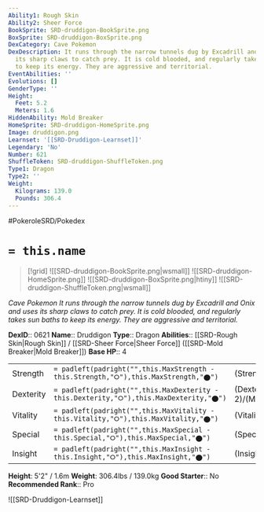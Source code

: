 ```yaml
---
Ability1: Rough Skin
Ability2: Sheer Force
BookSprite: SRD-druddigon-BookSprite.png
BoxSprite: SRD-druddigon-BoxSprite.png
DexCategory: Cave Pokemon
DexDescription: It runs through the narrow tunnels dug by Excadrill and Onix and uses
  its sharp claws to catch prey. It is cold blooded, and regularly takes sun baths
  to keep its energy. They are aggressive and territorial.
EventAbilities: ''
Evolutions: []
GenderType: ''
Height:
  Feet: 5.2
  Meters: 1.6
HiddenAbility: Mold Breaker
HomeSprite: SRD-druddigon-HomeSprite.png
Image: druddigon.png
Learnset: '[[SRD-Druddigon-Learnset]]'
Legendary: 'No'
Number: 621
ShuffleToken: SRD-druddigon-ShuffleToken.png
Type1: Dragon
Type2: ''
Weight:
  Kilograms: 139.0
  Pounds: 306.4
---
```


#PokeroleSRD/Pokedex

# `= this.name`

> [!grid]
> ![[SRD-druddigon-BookSprite.png|wsmall]]
> ![[SRD-druddigon-HomeSprite.png]]
> ![[SRD-druddigon-BoxSprite.png|htiny]]
> ![[SRD-druddigon-ShuffleToken.png|wsmall]]


*Cave Pokemon*
*It runs through the narrow tunnels dug by Excadrill and Onix and uses its sharp claws to catch prey. It is cold blooded, and regularly takes sun baths to keep its energy. They are aggressive and territorial.*

**DexID**:: 0621
**Name**:: Druddigon
**Type**:: Dragon
**Abilities**:: [[SRD-Rough Skin|Rough Skin]] / [[SRD-Sheer Force|Sheer Force]] ([[SRD-Mold Breaker|Mold Breaker]])
**Base HP**:: 4

|           |                                                                                        |                                          |
| --------- | -------------------------------------------------------------------------------------- | ---------------------------------------- |
| Strength  | `= padleft(padright("",this.MaxStrength - this.Strength,"⭘"),this.MaxStrength,"⬤")`    | (Strength::3)/(MaxStrength::7)   |
| Dexterity | `= padleft(padright("",this.MaxDexterity - this.Dexterity,"⭘"),this.MaxDexterity,"⬤")` | (Dexterity:: 2)/(MaxDexterity::5) |
| Vitality  | `= padleft(padright("",this.MaxVitality - this.Vitality,"⭘"),this.MaxVitality,"⬤")`    | (Vitality::2)/(MaxVitality::4)   |
| Special   | `= padleft(padright("",this.MaxSpecial - this.Special,"⭘"),this.MaxSpecial,"⬤")`       | (Special::2)/(MaxSpecial::4)     |
| Insight   | `= padleft(padright("",this.MaxInsight - this.Insight,"⭘"),this.MaxInsight,"⬤")`       | (Insight::2)/(MaxInsight::5)     |

**Height**: 5'2" / 1.6m
**Weight**: 306.4lbs / 139.0kg
**Good Starter**:: No
**Recommended Rank**:: Pro

![[SRD-Druddigon-Learnset]]